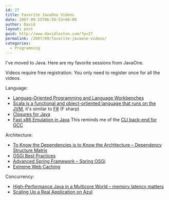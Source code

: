 ```yaml
---
id: 27
title: Favorite JavaOne Videos
date: 2007-09-25T06:50:53+00:00
author: David
layout: post
guid: http://www.davidleston.com/?p=27
permalink: /2007/09/favorite-javaone-videos/
categories:
  - Programming
---
```

I've moved to Java. Here are my favorite sessions from JavaOne.
  
Videos require free registration. You only need to register once for all the videos.
  
Language:

  * [Languag-Oriented Programming and Language Workbenches](http://sessions.sun.com/learning/javaoneonline/sessions/2007/TS-1589/index.html)
  * [Scala is a functional and object-ortiented language that runs on the JVM](http://sessions.sun.com/learning/javaoneonline/sessions/2007/TS-2844/index.html), it's similar to [F#](http://en.wikipedia.org/wiki/F_Sharp_(programming_language)) (F sharp)
  * [Closures for Java](http://sessions.sun.com/learning/javaoneonline/sessions/2007/TS-2294/index.html)
  * [Fast x86 Emulation in Java](http://sessions.sun.com/learning/javaoneonline/sessions/2007/TS-13820/index.html) This reminds me of the [CLI back-end for GCC](http://gcc.gnu.org/projects/cli.html)

Architecture:

  * [To Know the Dependencies is to Know the Architecture &#8211; Dependency Structure Matrix](http://sessions.sun.com/learning/javaoneonline/sessions/2006/TS-6037/index.html)
  * [OSGi Best Practices](http://sessions.sun.com/learning/javaoneonline/sessions/2007/TS-1419/index.html)
  * [Advanced Spring Framework &#8211; Spring OSGi](http://sessions.sun.com/learning/javaoneonline/sessions/2007/TS-7755/index.html)
  * [Extreme Web Caching](http://developers.sun.com/learning/javaoneonline/sessions/2006/TS-4251/index.html)

Concurrency:

  * [High-Performance Java in a Multicore World &#8211; memory latency matters](http://sessions.sun.com/learning/javaoneonline/sessions/2007/TS-2885/index.html)
  * [Scaling Up a Real Application on Azul](http://sessions.sun.com/learning/javaoneonline/sessions/2006/TS-5354/index.html)